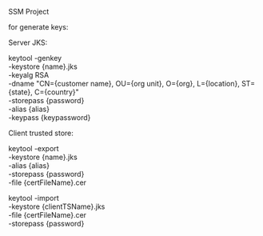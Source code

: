 SSM Project

for generate keys:

Server JKS:

keytool -genkey \
-keystore {name}.jks \
-keyalg RSA \
-dname "CN={customer name}, OU={org unit}, O={org}, L={location}, ST={state}, C={country}" \
-storepass {password} \
-alias {alias} \
-keypass {keypassword}

Client trusted store:

keytool -export \
-keystore {name}.jks \
-alias {alias} \
-storepass {password} \
-file {certFileName}.cer

keytool -import \
-keystore {clientTSName}.jks \
-file {certFileName}.cer \
-storepass {password}